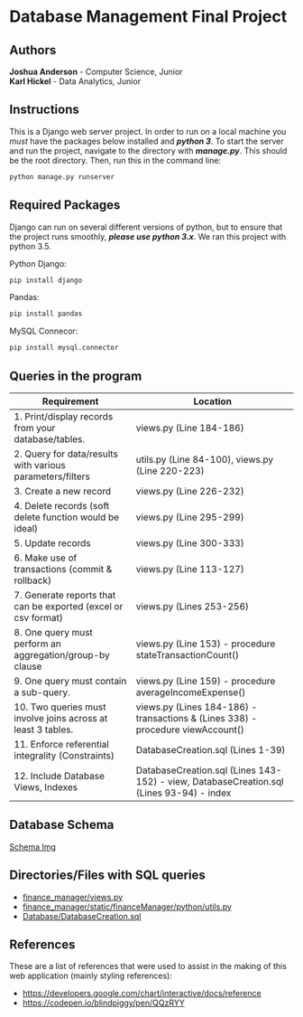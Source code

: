 # Database Management Final Project

## Authors
**Joshua Anderson** - Computer Science, Junior  
**Karl Hickel** - Data Analytics, Junior

## Instructions
This is a Django web server project. In order to run on a local machine you *must* have the packages below installed and ***python 3***. To start the server and run the project, navigate to the directory with ***manage.py***. This should be the root directory. Then, run this in the command line:
```bash
python manage.py runserver
```
## Required Packages
Django can run on several different versions of python, but to ensure that the project runs smoothly, ***please use python 3.x***. We ran this project with python 3.5.

Python Django:
```bash
pip install django
```
Pandas:
```bash
pip install pandas
```
MySQL Connecor:
```bash
pip install mysql.connector
```

## Queries in the program
| Requirement | Location |
| --- | --- |
| 1. Print/display records from your database/tables.  | views.py (Line 184-186) |
| 2. Query for data/results with various parameters/filters  | utils.py (Line 84-100), views.py (Line 220-223) |
| 3. Create a new record  | views.py (Line 226-232) |
| 4. Delete records (soft delete function would be ideal)  | views.py (Line 295-299) |
| 5. Update records  | views.py (Line 300-333) |
| 6. Make use of transactions (commit & rollback)  | views.py (Line 113-127) |
| 7. Generate reports that can be exported (excel or csv format) | views.py (Lines 253-256) |
| 8. One query must perform an aggregation/group-by clause  | views.py (Line 153) - procedure stateTransactionCount() |
| 9. One query must contain a sub-query.  | views.py (Line 159) - procedure averageIncomeExpense() |
| 10. Two queries must involve joins across at least 3 tables.  | views.py (Lines 184-186) - transactions & (Lines 338) - procedure viewAccount() |
| 11. Enforce referential integrality (Constraints)  | DatabaseCreation.sql (Lines 1-39) |
| 12. Include Database Views, Indexes | DatabaseCreation.sql (Lines 143-152) - view, DatabaseCreation.sql (Lines 93-94) - index |

## Database Schema
[Schema Img](https://raw.githubusercontent.com/karlhickel/Database-Final-Project/blob/master/Database%20Files/Schema.png)


## Directories/Files with SQL queries
- [finance_manager/views.py](https://github.com/karlhickel/Database-Final-Project/blob/master/finance_manager/views.py)
- [finance_manager/static/financeManager/python/utils.py](https://github.com/karlhickel/Database-Final-Project/blob/master/finance_manager/static/financeManager/python/utils.py)
- [Database/DatabaseCreation.sql](https://github.com/karlhickel/Database-Final-Project/blob/master/Database/DatabaseCreation.sql)

## References
These are a list of references that were used to assist in the making of this web application (mainly styling references):
- https://developers.google.com/chart/interactive/docs/reference
- https://codepen.io/blindpiggy/pen/QQzRYY
